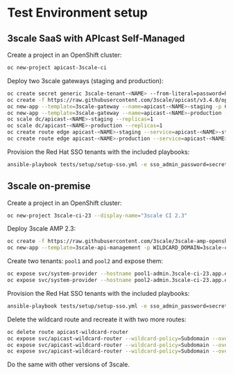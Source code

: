 # Test Environment setup

## 3scale SaaS with APIcast Self-Managed

Create a project in an OpenShift cluster:

```sh
oc new-project apicast-3scale-ci
```

Deploy two 3scale gateways (staging and production):

```sh
oc create secret generic 3scale-tenant-<NAME> --from-literal=password=https://<TOKEN>@<NAME>-admin.3scale.net
oc create -f https://raw.githubusercontent.com/3scale/apicast/v3.4.0/openshift/apicast-template.yml
oc new-app --template=3scale-gateway --name=apicast-<NAME>-staging -p CONFIGURATION_URL_SECRET=3scale-tenant-<NAME> -p CONFIGURATION_CACHE=0 -p RESPONSE_CODES=true -p LOG_LEVEL=info -p CONFIGURATION_LOADER=lazy -p APICAST_NAME=apicast-<NAME>-staging -p DEPLOYMENT_ENVIRONMENT=sandbox -p IMAGE_NAME=quay.io/3scale/apicast:v3.4.0
oc new-app --template=3scale-gateway --name=apicast-<NAME>-production -p CONFIGURATION_URL_SECRET=3scale-tenant-<NAME> -p CONFIGURATION_CACHE=60 -p RESPONSE_CODES=true -p LOG_LEVEL=info -p CONFIGURATION_LOADER=boot -p APICAST_NAME=apicast-<NAME>-production -p DEPLOYMENT_ENVIRONMENT=production -p IMAGE_NAME=quay.io/3scale/apicast:v3.4.0
oc scale dc/apicast-<NAME>-staging --replicas=1
oc scale dc/apicast-<NAME>-production --replicas=1
oc create route edge apicast-<NAME>-staging --service=apicast-<NAME>-staging --hostname=wildcard.<NAME>-staging.app.itix.fr --insecure-policy=Allow --wildcard-policy=Subdomain
oc create route edge apicast-<NAME>-production --service=apicast-<NAME>-production --hostname=wildcard.<NAME>-production.app... --insecure-policy=Allow --wildcard-policy=Subdomain
```

Provision the Red Hat SSO tenants with the included playbooks:

```sh
ansible-playbook tests/setup/setup-sso.yml -e sso_admin_password=secret -e sso_hostname=sso.app.example.test
```

## 3scale on-premise

Create a project in an OpenShift cluster:

```sh
oc new-project 3scale-ci-23 --display-name="3scale CI 2.3"
```

Deploy 3scale AMP 2.3:

```sh
oc create -f https://raw.githubusercontent.com/3scale/3scale-amp-openshift-templates/2.3.0.GA/amp/amp.yml
oc new-app --template=3scale-api-management -p WILDCARD_DOMAIN=3scale-ci-23.app.example.test -p WILDCARD_POLICY=Subdomain
```

Create two tenants: `pool1` and `pool2` and expose them:

```sh
oc expose svc/system-provider --hostname pool1-admin.3scale-ci-23.app.example.test --overrides='{ "apiVersion": "route.openshift.io/v1", "kind": "Route", "spec": { "tls": { "insecureEdgeTerminationPolicy": "Allow", "termination": "edge" } } }' --name=pool1-admin
oc expose svc/system-provider --hostname pool2-admin.3scale-ci-23.app.example.test --overrides='{ "apiVersion": "route.openshift.io/v1", "kind": "Route", "spec": { "tls": { "insecureEdgeTerminationPolicy": "Allow", "termination": "edge" } } }' --name=pool2-admin
```

Provision the Red Hat SSO tenants with the included playbooks:

```sh
ansible-playbook tests/setup/setup-sso.yml -e sso_admin_password=secret -e sso_hostname=sso.app.example.test
```

Delete the wildcard route and recreate it with two more routes:

```sh
oc delete route apicast-wildcard-router
oc expose svc/apicast-wildcard-router --wildcard-policy=Subdomain --overrides='{ "apiVersion": "route.openshift.io/v1", "kind": "Route", "spec": { "tls": { "insecureEdgeTerminationPolicy": "Allow", "termination": "edge" } } }'  --hostname=apicast-wildcard.pool1.3scale-ci-23.app.example.test --name=pool1-apicast-wildcard-router
oc expose svc/apicast-wildcard-router --wildcard-policy=Subdomain --overrides='{ "apiVersion": "route.openshift.io/v1", "kind": "Route", "spec": { "tls": { "insecureEdgeTerminationPolicy": "Allow", "termination": "edge" } } }'  --hostname=apicast-wildcard.pool2.3scale-ci-23.app.example.test --name=pool2-apicast-wildcard-router
oc expose svc/apicast-wildcard-router --wildcard-policy=Subdomain --overrides='{ "apiVersion": "route.openshift.io/v1", "kind": "Route", "spec": { "tls": { "insecureEdgeTerminationPolicy": "Allow", "termination": "edge" } } }'  --hostname=apicast-wildcard.3scale-ci-23.app.example.test --name=apicast-wildcard-router
```

Do the same with other versions of 3scale.
